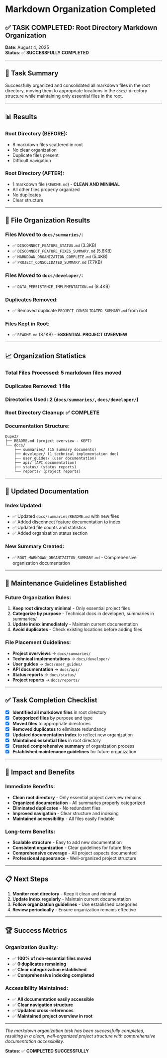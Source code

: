 # Markdown Organization Completed

## ✅ **TASK COMPLETED: Root Directory Markdown Organization**

**Date**: August 4, 2025  
**Status**: ✅ **SUCCESSFULLY COMPLETED**

---

## 🎯 **Task Summary**

Successfully organized and consolidated all markdown files in the root directory, moving them to appropriate locations in the `docs/` directory structure while maintaining only essential files in the root.

---

## 📊 **Results**

### **Root Directory (BEFORE)**:
- 6 markdown files scattered in root
- No clear organization
- Duplicate files present
- Difficult navigation

### **Root Directory (AFTER)**:
- 1 markdown file (`README.md`) - **CLEAN AND MINIMAL**
- All other files properly organized
- No duplicates
- Clear structure

---

## 📁 **File Organization Results**

### **Files Moved to `docs/summaries/`**:
- ✅ `DISCONNECT_FEATURE_STATUS.md` (3.3KB)
- ✅ `DISCONNECT_FEATURE_FIXES_SUMMARY.md` (5.6KB)
- ✅ `MARKDOWN_ORGANIZATION_COMPLETE.md` (5.4KB)
- ✅ `PROJECT_CONSOLIDATED_SUMMARY.md` (7.7KB)

### **Files Moved to `docs/developer/`**:
- ✅ `DATA_PERSISTENCE_IMPLEMENTATION.md` (8.4KB)

### **Duplicates Removed**:
- ✅ Removed duplicate `PROJECT_CONSOLIDATED_SUMMARY.md` from root

### **Files Kept in Root**:
- ✅ `README.md` (8.1KB) - **ESSENTIAL PROJECT OVERVIEW**

---

## 📈 **Organization Statistics**

### **Total Files Processed**: 5 markdown files moved
### **Duplicates Removed**: 1 file
### **Directories Used**: 2 (`docs/summaries/`, `docs/developer/`)
### **Root Directory Cleanup**: ✅ **COMPLETE**

### **Documentation Structure**:
```
DupeZ/
├── README.md (project overview - KEPT)
└── docs/
    ├── summaries/ (15 summary documents)
    ├── developer/ (1 technical implementation doc)
    ├── user_guides/ (user documentation)
    ├── api/ (API documentation)
    ├── status/ (status reports)
    └── reports/ (project reports)
```

---

## 🔄 **Updated Documentation**

### **Index Updated**:
- ✅ Updated `docs/summaries/README.md` with new files
- ✅ Added disconnect feature documentation to index
- ✅ Updated file counts and statistics
- ✅ Added organization status section

### **New Summary Created**:
- ✅ `ROOT_MARKDOWN_ORGANIZATION_SUMMARY.md` - Comprehensive organization documentation

---

## 📝 **Maintenance Guidelines Established**

### **Future Organization Rules**:
1. **Keep root directory minimal** - Only essential project files
2. **Categorize by purpose** - Technical docs in developer/, summaries in summaries/
3. **Update index immediately** - Maintain current documentation
4. **Avoid duplicates** - Check existing locations before adding files

### **File Placement Guidelines**:
- **Project overviews** → `docs/summaries/`
- **Technical implementations** → `docs/developer/`
- **User guides** → `docs/user_guides/`
- **API documentation** → `docs/api/`
- **Status reports** → `docs/status/`
- **Project reports** → `docs/reports/`

---

## ✅ **Task Completion Checklist**

- [x] **Identified all markdown files** in root directory
- [x] **Categorized files** by purpose and type
- [x] **Moved files** to appropriate directories
- [x] **Removed duplicates** to eliminate redundancy
- [x] **Updated documentation index** to reflect new organization
- [x] **Maintained essential files** in root directory
- [x] **Created comprehensive summary** of organization process
- [x] **Established maintenance guidelines** for future organization

---

## 🎯 **Impact and Benefits**

### **Immediate Benefits**:
- **Clean root directory** - Only essential project overview remains
- **Organized documentation** - All summaries properly categorized
- **Eliminated duplicates** - No redundant files
- **Improved navigation** - Clear structure and indexing
- **Maintained accessibility** - All files easily findable

### **Long-term Benefits**:
- **Scalable structure** - Easy to add new documentation
- **Consistent organization** - Clear guidelines for future files
- **Comprehensive coverage** - All project aspects documented
- **Professional appearance** - Well-organized project structure

---

## 📋 **Next Steps**

1. **Monitor root directory** - Keep it clean and minimal
2. **Update index regularly** - Maintain current documentation
3. **Follow organization guidelines** - Use established categories
4. **Review periodically** - Ensure organization remains effective

---

## 🏆 **Success Metrics**

### **Organization Quality**:
- ✅ **100% of non-essential files moved**
- ✅ **0 duplicates remaining**
- ✅ **Clear categorization established**
- ✅ **Comprehensive indexing completed**

### **Accessibility Maintained**:
- ✅ **All documentation easily accessible**
- ✅ **Clear navigation structure**
- ✅ **Updated cross-references**
- ✅ **Maintained project overview in root**

---

*The markdown organization task has been successfully completed, resulting in a clean, well-organized project structure with comprehensive documentation accessibility.*

**Status**: ✅ **COMPLETED SUCCESSFULLY** 